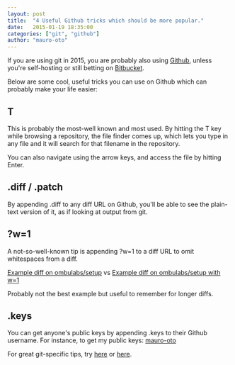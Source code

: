 ```yaml
---
layout: post
title:  "4 Useful Github tricks which should be more popular."
date:   2015-01-19 18:35:00
categories: ["git", "github"]
author: "mauro-oto"
---
```


If you are using git in 2015, you are probably also using [Github](http://www.github.com), unless you're self-hosting or still betting on [Bitbucket](http://www.bitbucket.com).

Below are some cool, useful tricks you can use on Github which can probably make your life easier:

## T

This is probably the most-well known and most used. By hitting the T key while browsing a repository, the file finder comes up, which lets you type in any file and it will search for that filename in the repository.

You can also navigate using the arrow keys, and access the file by hitting Enter.

## .diff / .patch

By appending .diff to any diff URL on Github, you'll be able to see the plain-text version of it, as if looking at output from git.

## ?w=1

A not-so-well-known tip is appending ?w=1 to a diff URL to omit whitespaces from a diff.

[Example diff on ombulabs/setup](https://github.com/ombulabs/setup/commit/7c824aaca37a401bdd6d0f8acd1b11f510648bb4) vs [Example diff on ombulabs/setup with w=1](https://github.com/ombulabs/setup/commit/7c824aaca37a401bdd6d0f8acd1b11f510648bb4?w=1)

Probably not the best example but useful to remember for longer diffs.

## .keys

You can get anyone's public keys by appending .keys to their Github username. For instance, to get my public keys: [mauro-oto](https://github.com/mauro-oto.keys)

For great git-specific tips, try [here](http://mislav.uniqpath.com/2010/07/git-tips/) or [here](http://gitready.com/).
